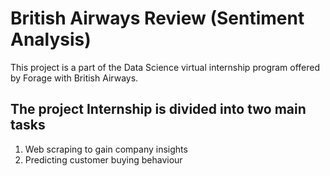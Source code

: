 # British Airways Review (Sentiment Analysis)

This project is a part of the Data Science virtual internship program offered by Forage with British Airways.

## The project Internship is divided into two main tasks

1. Web scraping to gain company insights
2. Predicting customer buying behaviour
